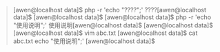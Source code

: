 
>[awen@localhost data]$ php -r 'echo "????";'
>????[awen@localhost data]$ 
>[awen@localhost data]$ 
>[awen@localhost data]$ php -r 'echo "使用说明";'
>使用说明[awen@localhost data]$ 
>[awen@localhost data]$ 
>[awen@localhost data]$ vim abc.txt
>[awen@localhost data]$ cat abc.txt 
>echo "使用说明";'
>[awen@localhost data]$ 
